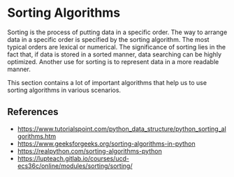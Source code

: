 # Sorting Algorithms
Sorting is the process of putting data in a specific order. The way to arrange data in a specific order
is specified by the sorting algorithm. The most typical orders are lexical or numerical. The significance
of sorting lies in the fact that, if data is stored in a sorted manner, data searching can be highly optimized.
Another use for sorting is to represent data in a more readable manner.

This section contains a lot of important algorithms that help us to use sorting algorithms in various scenarios.
## References
* <https://www.tutorialspoint.com/python_data_structure/python_sorting_algorithms.htm>
* <https://www.geeksforgeeks.org/sorting-algorithms-in-python>
* <https://realpython.com/sorting-algorithms-python>
* <https://lupteach.gitlab.io/courses/ucd-ecs36c/online/modules/sorting/sorting/>
